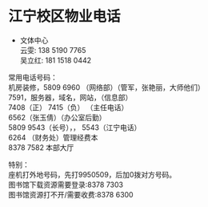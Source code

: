 # 江宁校区物业电话

* 文体中心  
云雯:  138 5190 7765  
吴立红:  181 1518 0442   

常用电话号码：  
机房装修，5809 6960 （网络部）（管军，张艳丽，大师他们）  
7591，服务器，域名，网站，（信息部）  
7408（正） 7415（负） （主任电话）  
6562（张玉倩）（办公室后勤）  
5809 9543（长号），， 5543（江宁电话）  
6264 （财务处）管理经费本  
8378 7582  本部大厅  

特别：  
座机打外地号码，先打9950509，后加0拨对方号码。  
图书馆下载资源需要登录:8378 7303  
图书馆资源打不开/需要收费:8378 6300  


